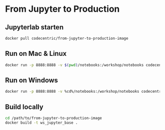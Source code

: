 # From Jupyter to Production

## Jupyterlab starten
```bash
docker pull codecentric/from-jupyter-to-production-image
```
## Run on Mac & Linux

```bash
docker run -p 8888:8888 -v $(pwd)/notebooks:/workshop/notebooks codecentric/from-jupyter-to-production-image
```

## Run on Windows

```bash
docker run -p 8888:8888 -v %cd%/notebooks:/workshop/notebooks codecentric/from-jupyter-to-production-image
```

## Build locally

```bash
cd /path/to/from-jupyter-to-production-image
docker build -t ws_jupyter_base .
```